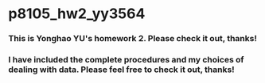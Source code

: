 # p8105_hw2_yy3564

### This is Yonghao YU's homework 2. Please check it out, thanks!

### I have included the complete procedures and my choices of dealing with data. Please feel free to check it out, thanks!
